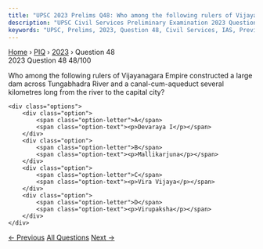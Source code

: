 ```yaml
---
title: "UPSC 2023 Prelims Q48: Who among the following rulers of Vijayanagara Empire constr..."
description: "UPSC Civil Services Preliminary Examination 2023 Question 48 with options and answer"
keywords: "UPSC, Prelims, 2023, Question 48, Civil Services, IAS, Previous Year Questions"
---
```


<nav class="breadcrumb">
    <a href="../../">Home</a>
    <span>›</span>
    <a href="../">PIQ</a>
    <span>›</span>
    <a href="./">2023</a>
    <span>›</span>
    <span>Question 48</span>
</nav>

<div class="question-header">
    <div class="question-meta">
        <span class="year-badge">2023</span>
        <span class="question-number">Question 48</span>
        <span class="progress">48/100</span>
    </div>
    <div class="progress-bar">
        <div class="progress-fill" style="width: 48.0%"></div>
    </div>
</div>

<div class="question-content">
    <div class="question-text">
        <p>Who among the following rulers of Vijayanagara Empire constructed a large dam across Tungabhadra River and a canal-cum-aqueduct several kilometres long from the river to the capital city?</p>
    </div>
    
    <div class="options">
        <div class="option">
            <span class="option-letter">A</span>
            <span class="option-text"><p>Devaraya I</p></span>
        </div>
        <div class="option">
            <span class="option-letter">B</span>
            <span class="option-text"><p>Mallikarjuna</p></span>
        </div>
        <div class="option">
            <span class="option-letter">C</span>
            <span class="option-text"><p>Vira Vijaya</p></span>
        </div>
        <div class="option">
            <span class="option-letter">D</span>
            <span class="option-text"><p>Virupaksha</p></span>
        </div>
    </div>
</div>

<div class="question-nav">
    <a href="../q047-souls-are-not-only-the-property-of-animal-and-plan/" class="nav-btn prev">← Previous</a>
    <a href="../" class="nav-btn center">All Questions</a>
    <a href="../q049-who-among-the-following-rulers-of-medieval-gujarat/" class="nav-btn next">Next →</a>
</div>
